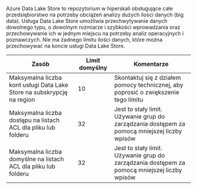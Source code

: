 Azure Data Lake Store to repozytorium w hiperskali obsługujące całe przedsiębiorstwo na potrzeby obciążeń analizy dużych ilości danych (big data). Usługa Data Lake Store umożliwia przechwytywanie danych dowolnego typu, o dowolnym rozmiarze i szybkości wprowadzania oraz przechowywanie ich w jednym miejscu na potrzeby analiz operacyjnych i poznawczych. Nie ma żadnego limitu ilości danych, które można przechowywać na koncie usługi Data Lake Store.

| **Zasób** | **Limit domyślny** | **Komentarze** |
| --- | --- | --- |
| Maksymalna liczba kont usługi Data Lake Store na subskrypcję na region |10 | Skontaktuj się z działem pomocy technicznej, aby poprosić o zwiększenie tego limitu |
| Maksymalna liczba dostępu na listach ACL dla pliku lub folderu |32 | Jest to stały limit. Używanie grup do zarządzania dostępem za pomocą mniejszej liczby wpisów |
| Maksymalna liczba domyślne na listach ACL dla pliku lub folderu |32 | Jest to stały limit. Używanie grup do zarządzania dostępem za pomocą mniejszej liczby wpisów |

